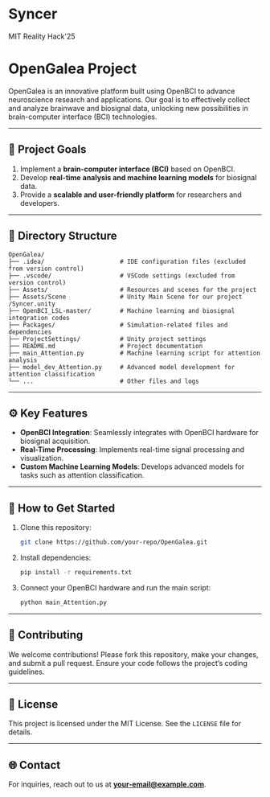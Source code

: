 # Syncer
MIT Reality Hack'25


# OpenGalea Project

OpenGalea is an innovative platform built using OpenBCI to advance neuroscience research and applications. Our goal is to effectively collect and analyze brainwave and biosignal data, unlocking new possibilities in brain-computer interface (BCI) technologies.

---

## 📌 **Project Goals**
1. Implement a **brain-computer interface (BCI)** based on OpenBCI.
2. Develop **real-time analysis and machine learning models** for biosignal data.
3. Provide a **scalable and user-friendly platform** for researchers and developers.

---

## 📂 **Directory Structure**

```
OpenGalea/
├── .idea/                     # IDE configuration files (excluded from version control)
├── .vscode/                   # VSCode settings (excluded from version control)
├── Assets/                    # Resources and scenes for the project
├── Assets/Scene               # Unity Main Scene for our project
/Syncer.unity
├── OpenBCI_LSL-master/        # Machine learning and biosignal integration codes
├── Packages/                  # Simulation-related files and dependencies
├── ProjectSettings/           # Unity project settings
├── README.md                  # Project documentation
├── main_Attention.py          # Machine learning script for attention analysis
├── model_dev_Attention.py     # Advanced model development for attention classification
└── ...                        # Other files and logs
```

---

## ⚙️ **Key Features**
- **OpenBCI Integration**: Seamlessly integrates with OpenBCI hardware for biosignal acquisition.
- **Real-Time Processing**: Implements real-time signal processing and visualization.
- **Custom Machine Learning Models**: Develops advanced models for tasks such as attention classification.

---

## 🚀 **How to Get Started**
1. Clone this repository:
   ```bash
   git clone https://github.com/your-repo/OpenGalea.git
   ```
2. Install dependencies:
   ```bash
   pip install -r requirements.txt
   ```
3. Connect your OpenBCI hardware and run the main script:
   ```bash
   python main_Attention.py
   ```

---

## 🤝 **Contributing**
We welcome contributions! Please fork this repository, make your changes, and submit a pull request. Ensure your code follows the project’s coding guidelines.

---

## 📄 **License**
This project is licensed under the MIT License. See the `LICENSE` file for details.

---

## 🌐 **Contact**
For inquiries, reach out to us at **[your-email@example.com](mailto:sbpark422@gmail.com)**.
